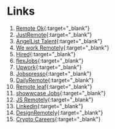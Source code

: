 # Links

1. [Remote Ok](https://remoteok.com/){:target="\_blank"}
2. [JustRemote](https://justremote.co/){:target="\_blank"}
3. [AngelList Talent](https://angel.co/){:target="\_blank"}
4. [We work Remotely](https://weworkremotely.com/){:target="\_blank"}
5. [Hired](https://hired.com/){:target="\_blank"}
6. [flexJobs](){:target="\_blank"}
7. [Upwork](){:target="\_blank"}
8. [Jobspresso](){:target="\_blank"}
9. [DailyRemote](){:target="\_blank"}
10. [Remote leaf](){:target="\_blank"}
11. [showwcase Jobs](){:target="\_blank"}
12. [JS Remotely](){:target="\_blank"}
13. [Linkedin](){:target="\_blank"}
14. [DesignRemotely](){:target="\_blank"}
15. [Crypto Careers](https://www.crypto-careers.com/){:target="\_blank"}
